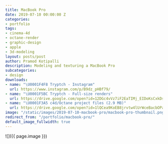 ```yaml
---
title: MacBook Pro
date: 2019-07-10 00:00:00 Z
categories:
- portfolio
tags:
- cinema-4d
- octane-render
- graphic-design
- apple
- 3d-modeling
layout: posts/post
author: Pramod Kotipalli
description: Modeling and texturing a MacBook Pro
subcategories:
- design
downloads:
- name: "\U0001F4F8 Tryptch - Instagram"
  url: https://www.instagram.com/p/B9dz_pHBf79/
- name: "\U0001F5BC️ Tryptch - Full-size renders"
  url: https://drive.google.com/open?id=12DGc4vVz7iF2EaTIMj_EIDoKsCxkDseN
- name: "\U0001F3A5 c4d/Octane project files (2.9 MB)"
  url: https://drive.google.com/open?id=1lQCea9KoEB8jrvtw4lUrWceBacbOPaOt
image: "/static/images/2019-07-10-macbook-pro/macbook-pro-thumbnail.png"
redirect_from: "/portfolio/macbook-pro/"
default_image_fullwidth: true
---
```


![]({{ page.image }})
